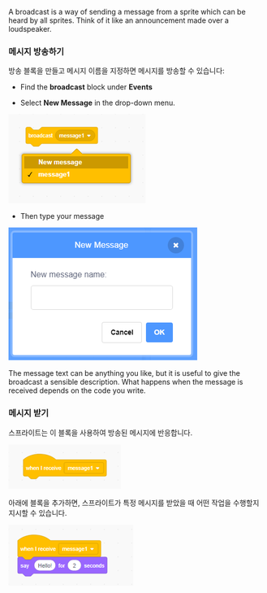 A broadcast is a way of sending a message from a sprite which can be heard by all sprites. Think of it like an announcement made over a loudspeaker.

### 메시지 방송하기

방송 블록을 만들고 메시지 이름을 지정하면 메시지를 방송할 수 있습니다:

+ Find the **broadcast** block under **Events**

+ Select **New Message** in the drop-down menu.

![broadcast block dropdown](images/broadcast-block.png)

+ Then type your message

![방송 만들기](images/new-broadcast.png)

The message text can be anything you like, but it is useful to give the broadcast a sensible description. What happens when the message is received depends on the code you write.

### 메시지 받기

스프라이트는 이 블록을 사용하여 방송된 메시지에 반응합니다.

![메시지 받기](images/receive-a-broadcast.png)

아래에 블록을 추가하면, 스프라이트가 특정 메시지를 받았을 때 어떤 작업을 수행할지 지시할 수 있습니다.

![수신 예제](images/receive-example.png)